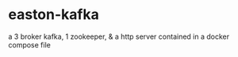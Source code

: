 # easton-kafka
a 3 broker kafka, 1 zookeeper, &amp; a http server contained in a docker compose file

